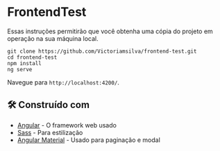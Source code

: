 # FrontendTest

Essas instruções permitirão que você obtenha uma cópia do projeto em operação na sua máquina local.

```shell
git clone https://github.com/Victoriamsilva/frontend-test.git
cd frontend-test
npm install
ng serve
```

Navegue para `http://localhost:4200/`.

## 🛠️ Construído com

* [Angular](https://angular.io/) - O framework web usado
* [Sass](https://sass-lang.com/) - Para estilização
* [Angular Material](https://material.angular.io/) - Usado para paginação e modal
